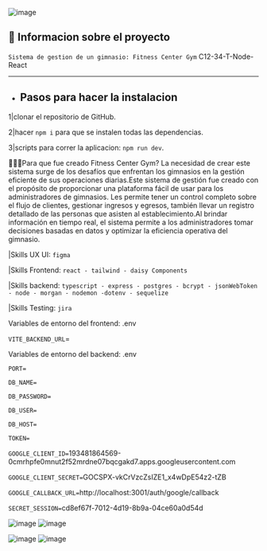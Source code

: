 

![image](https://github.com/No-Country/c12-34-t-node-react/assets/87939958/8f1cb103-2fcf-4487-b68e-4227d56f37ed)



## :book: Informacion sobre el proyecto 

`Sistema de gestion de un gimnasio: Fitness Center Gym`
C12-34-T-Node-React

_____________________________________________________________________
- ## Pasos para hacer la instalacion
 
 1|clonar el repositorio de GitHub.
 
 2|hacer `npm i` para que se instalen todas las dependencias.
 
 3|scripts para correr la aplicacion: `npm run dev`.

🏋🏻‍♀️Para que fue creado Fitness Center Gym?
La necesidad de crear este sistema surge de los desafíos que enfrentan los gimnasios en la gestión eficiente de sus operaciones diarias.Este sistema de gestión fue creado con el propósito de proporcionar una plataforma fácil de usar para los administradores de gimnasios. Les permite tener un control completo sobre el flujo de clientes, gestionar ingresos y egresos, también llevar un registro detallado de las personas que asisten al establecimiento.Al brindar información en tiempo real, el sistema permite a los administradores tomar decisiones basadas en datos y optimizar la eficiencia operativa del gimnasio.

 


  |Skills UX UI: `figma`

  |Skills Frontend: `react - tailwind - daisy Components`

  |Skills backend: `typescript - express - postgres - bcrypt - jsonWebToken - node - morgan - nodemon -dotenv - sequelize`

  |Skills Testing: `jira`

  


Variables de entorno del frontend: .env

`VITE_BACKEND_URL`=



Variables de entorno del backend: .env

`PORT=`

`DB_NAME=`

`DB_PASSWORD=`

`DB_USER=`

`DB_HOST=`

`TOKEN=`

`GOOGLE_CLIENT_ID=`193481864569-0cmrhpfe0mnut2f52mrdne07bqcgakd7.apps.googleusercontent.com

`GOOGLE_CLIENT_SECRET=`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

`GOOGLE_CALLBACK_URL=`http://localhost:3001/auth/google/callback

`SECRET_SESSION=`cd8ef67f-7012-4d19-8b9a-04ce60a0d54d


![image](https://github.com/No-Country/c12-34-t-node-react/assets/84889284/531dacd8-5596-4e1c-b7c9-1dae95b117b2)
![image](https://github.com/No-Country/c12-34-t-node-react/assets/84889284/1f540e63-d63d-4c7f-b666-a6c7b3f45d72)




![image](https://github.com/No-Country/c12-34-t-node-react/assets/84889284/3926337f-d6ac-4056-a0ac-b844a70e5327)
![image](https://github.com/No-Country/c12-34-t-node-react/assets/84889284/abcb52d2-cf2a-4b89-9748-98288828a707)







